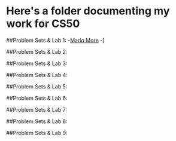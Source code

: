 # Here's a folder documenting my work for CS50

##Problem Sets & Lab 1:
-[Mario More](https://github.com/JoeyF92/Project-Work-CS50X/tree/main/mario-more)
-[


##Problem Sets & Lab 2:

##Problem Sets & Lab 3:

##Problem Sets & Lab 4:

##Problem Sets & Lab 5:

##Problem Sets & Lab 6:

##Problem Sets & Lab 7:

##Problem Sets & Lab 8:

##Problem Sets & Lab 9:
